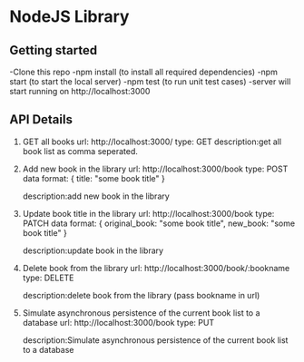 # NodeJS Library

Getting started
-------------------
-Clone this repo
-npm install (to install all required dependencies)
-npm start (to start the local server)
-npm test (to run unit test cases)
-server will start running on http://localhost:3000


API Details
----------------

1. GET all books
   url: http://localhost:3000/
   type: GET
   description:get all book list as comma seperated.

2. Add new book in the library
   url: http://localhost:3000/book
   type: POST
   data format: { title: "some book title" }

   description:add new book in the library

3. Update book title in the library
   url: http://localhost:3000/book
   type: PATCH
   data format: { original_book: "some book title", new_book: "some book title" }

   description:update book in the library

4. Delete book from the library
   url: http://localhost:3000/book/:bookname
   type: DELETE

   description:delete book from the library (pass bookname in url)

5. Simulate asynchronous persistence of the current book list to a database
   url: http://localhost:3000/book
   type: PUT

   description:Simulate asynchronous persistence of the current book list to a database




